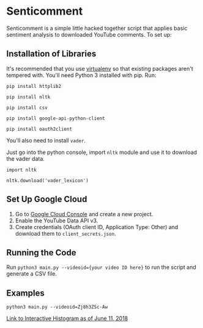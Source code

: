 # Senticomment
Senticomment is a simple little hacked together script that applies basic sentiment analysis to downloaded YouTube comments. To set up:

## Installation of Libraries


It's recommended that you use [virtualenv](http://docs.python-guide.org/en/latest/dev/virtualenvs/) so that existing packages aren't tempered with.
You'll need Python 3 installed with pip. Run:

`pip install httplib2`

`pip install nltk`

`pip install csv`

`pip install google-api-python-client`

`pip install oauth2client`

You'll also need to install `vader`.

Just go into the python console, import `nltk` module and use it to download the vader data.

`import nltk`

`nltk.download('vader_lexicon')`

## Set Up Google Cloud
1. Go to [Google Cloud Console](https://console.cloud.google.com) and create a new project. 
2. Enable the YouTube Data API v3.
3. Create credentials (OAuth client ID, Application Type: Other) and download them to `client_secrets.json`.

## Running the Code
Run `python3 main.py --videoid={your video ID here}` to run the script and generate a CSV file.

## Examples
`python3 main.py --videoid=Zj8h3ZSc-Aw`

[Link to Interactive Histogram as of June 11, 2018](https://docs.google.com/a/college.harvard.edu/spreadsheets/d/e/2PACX-1vRXt_ciTLw3Ylp7_PqHQqOHS8rh-hiGAqA9i7BhbsrDvHuoyBWflibParlm6h9IpewF0CFQc6bTHHcx/pubchart?oid=1509344064&format=interactive)
